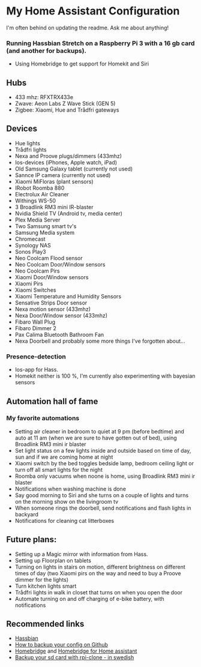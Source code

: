 # My Home Assistant Configuration
I'm often behind on updating the readme. Ask me about anything!

### Running Hassbian Stretch on a Raspberry Pi 3 with a 16 gb card (and another for backups).
* Using Homebridge to get support for Homekit and Siri

## Hubs
* 433 mhz: RFXTRX433e
* Zwave: Aeon Labs Z Wave Stick (GEN 5)
* Zigbee: Xiaomi, Hue and Trådfri gateways

## Devices
* Hue lights
* Trådfri lights
* Nexa and Proove plugs/dimmers (433mhz)
* Ios-devices (iPhones, Apple watch, iPad)
* Old Samsung Galaxy tablet (currently not used)
* Sannce IP camera (currently not used)
* Xiaomi MiFloras (plant sensors)
* IRobot Roomba 880
* Electrolux Air Cleaner
* Withings WS-50
* 3 Broadlink RM3 mini IR-blaster
* Nvidia Shield TV (Android tv, media center)
* Plex Media Server
* Two Samsung smart tv's
* Samsung Media system
* Chromecast
* Synology NAS
* Sonos Play3
* Neo Coolcam Flood sensor
* Neo Coolcam Door/Window sensors
* Neo Coolcam Pirs
* Xiaomi Door/Window sensors
* Xiaomi Pirs
* Xiaomi Switches
* Xiaomi Temperature and Humidity Sensors
* Sensative Strips Door sensor
* Nexa motion sensor (433mhz)
* Nexa Door/Window sensor (433mhz)
* Fibaro Wall Plug
* Fibaro Dimmer 2
* Pax Calima Bluetooth Bathroom Fan
* Nexa Doorbell
and probably some more things I've forgotten about...

### Presence-detection
* Ios-app for Hass.
* Homekit
neither is 100 %, I'm currently also experimenting with bayesian sensors

## Automation hall of fame
### My favorite automations
* Setting air cleaner in bedroom to quiet at 9 pm (before bedtime) and auto at 11 am (when we are sure to have gotten out of bed), using Broadlink RM3 mini ir blaster
* Set light status on a few lights inside and outside based on time of day, sun and if we are coming home at night
* Xiaomi switch by the bed toggles bedside lamp, bedroom ceiling light or turn off all smart lights for the night
* Roomba only vacuums when noone is home, using Broadlink RM3 mini ir blaster
* Notifications when washing machine is done
* Say good morning to Siri and she turns on a couple of lights and turns on the morning show on the livingroom tv
* When someone rings the doorbell, send notifications and flash lights in backyard
* Notifications for cleaning cat litterboxes

## Future plans:
* Setting up a Magic mirror with information from Hass.
* Setting up Floorplan on tablets
* Turning on lights in stairs on motion, different brightness on different times of day (two Xiaomi pirs on the way and need to buy a Proove dimmer for the lights)
* Turn kitchen lights smart
* Trådfri lights in walk in closet that turns on when you open the door
* Automate  turning on and off charging of e-bike battery, with notifications


## Recommended links
* [Hassbian](https://home-assistant.io/docs/installation/hassbian/)
* [How to backup your config on Github](https://home-assistant.io/docs/ecosystem/backup/backup_github/)
* [Homebridge](https://github.com/nfarina/homebridge) and [Homebridge for Home assistant](https://github.com/home-assistant/homebridge-homeassistant)
* [Backup your sd card with rpi-clone - in swedish](https://snillevilla.se/automatisk-sakerhetskopiering-av-raspberry-pi-minneskort/)
